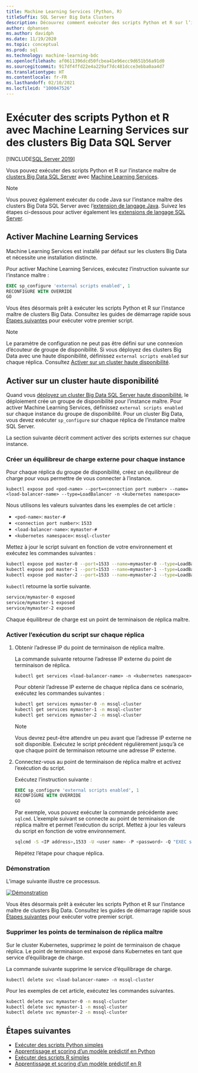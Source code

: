 ```yaml
---
title: Machine Learning Services (Python, R)
titleSuffix: SQL Server Big Data Clusters
description: Découvrez comment exécuter des scripts Python et R sur l’instance maître de clusters Big Data SQL Server avec Machine Learning Services.
author: dphansen
ms.author: davidph
ms.date: 11/19/2020
ms.topic: conceptual
ms.prod: sql
ms.technology: machine-learning-bdc
ms.openlocfilehash: af0611396dcd50fcbea41e96ecc9d651b56a91d0
ms.sourcegitcommit: 917df4ffd22e4a229af7dc481dcce3ebba0aa4d7
ms.translationtype: HT
ms.contentlocale: fr-FR
ms.lasthandoff: 02/10/2021
ms.locfileid: "100047526"
---
```

# <a name="run-python-and-r-scripts-with-machine-learning-services-on-sql-server-big-data-clusters"></a>Exécuter des scripts Python et R avec Machine Learning Services sur des clusters Big Data SQL Server

[!INCLUDE[SQL Server 2019](../includes/applies-to-version/sqlserver2019.md)]

Vous pouvez exécuter des scripts Python et R sur l’instance maître de [clusters Big Data SQL Server](big-data-cluster-overview.md) avec [Machine Learning Services](../machine-learning/index.yml).

> [!NOTE]
> Vous pouvez également exécuter du code Java sur l’instance maître des clusters Big Data SQL Server avec l’[extension de langage Java](../language-extensions/java-overview.md). Suivez les étapes ci-dessous pour activer également les [extensions de langage SQL Server](../language-extensions/language-extensions-overview.md).

## <a name="enable-machine-learning-services"></a>Activer Machine Learning Services

Machine Learning Services est installé par défaut sur les clusters Big Data et nécessite une installation distincte.

Pour activer Machine Learning Services, exécutez l’instruction suivante sur l’instance maître :

```sql
EXEC sp_configure 'external scripts enabled', 1
RECONFIGURE WITH OVERRIDE
GO
```

Vous êtes désormais prêt à exécuter les scripts Python et R sur l’instance maître de clusters Big Data. Consultez les guides de démarrage rapide sous [Étapes suivantes](#next-steps) pour exécuter votre premier script.

>[!NOTE]
>Le paramètre de configuration ne peut pas être défini sur une connexion d’écouteur de groupe de disponibilité. Si vous déployez des clusters Big Data avec une haute disponibilité, définissez `external scripts enabled` sur chaque réplica. Consultez [Activer sur un cluster haute disponibilité](#enable-on-cluster-with-high-availability).

## <a name="enable-on-cluster-with-high-availability"></a>Activer sur un cluster haute disponibilité

Quand vous [déployez un cluster Big Data SQL Server haute disponibilité](deployment-high-availability.md), le déploiement crée un groupe de disponibilité pour l’instance maître. Pour activer Machine Learning Services, définissez `external scripts enabled` sur chaque instance du groupe de disponibilité. Pour un cluster Big Data, vous devez exécuter `sp_configure` sur chaque réplica de l’instance maître SQL Server.

La section suivante décrit comment activer des scripts externes sur chaque instance.

### <a name="create-an-external-load-balancer-for-each-instance"></a>Créer un équilibreur de charge externe pour chaque instance

Pour chaque réplica du groupe de disponibilité, créez un équilibreur de charge pour vous permettre de vous connecter à l’instance. 

`kubectl expose pod <pod-name> --port=<connection port number> --name=<load-balancer-name> --type=LoadBalancer -n <kubernetes namespace>`

Nous utilisons les valeurs suivantes dans les exemples de cet article :

- `<pod-name>`: `master-#`
- `<connection port number>`: `1533`
- `<load-balancer-name>`: `mymaster-#`
- `<kubernetes namespace>`: `mssql-cluster`

Mettez à jour le script suivant en fonction de votre environnement et exécutez les commandes suivantes :

```bash
kubectl expose pod master-0 --port=1533 --name=mymaster-0 --type=LoadBalancer -n mssql-cluster 
kubectl expose pod master-1 --port=1533 --name=mymaster-1 --type=LoadBalancer -n mssql-cluster
kubectl expose pod master-2 --port=1533 --name=mymaster-2 --type=LoadBalancer -n mssql-cluster 
```

`kubectl` retourne la sortie suivante.

```bash
service/mymaster-0 exposed
service/mymaster-1 exposed
service/mymaster-2 exposed
```

Chaque équilibreur de charge est un point de terminaison de réplica maître.

### <a name="enable-script-execution-on-each-replica"></a>Activer l’exécution du script sur chaque réplica

1. Obtenir l’adresse IP du point de terminaison de réplica maître.

   La commande suivante retourne l’adresse IP externe du point de terminaison de réplica. 

   `kubectl get services <load-balancer-name> -n <kubernetes namespace>`

   Pour obtenir l’adresse IP externe de chaque réplica dans ce scénario, exécutez les commandes suivantes :

   ```bash
   kubectl get services mymaster-0 -n mssql-cluster
   kubectl get services mymaster-1 -n mssql-cluster
   kubectl get services mymaster-2 -n mssql-cluster
   ```

   >[!NOTE]
   > Vous devrez peut-être attendre un peu avant que l’adresse IP externe ne soit disponible. Exécutez le script précédent régulièrement jusqu’à ce que chaque point de terminaison retourne une adresse IP externe.

1. Connectez-vous au point de terminaison de réplica maître et activez l’exécution du script.

    Exécutez l’instruction suivante :

    ```sql
    EXEC sp_configure 'external scripts enabled', 1
    RECONFIGURE WITH OVERRIDE
    GO
    ```

   Par exemple, vous pouvez exécuter la commande précédente avec `sqlcmd`. L’exemple suivant se connecte au point de terminaison de réplica maître et permet l’exécution du script. Mettez à jour les valeurs du script en fonction de votre environnement.

   ```bash
   sqlcmd -S <IP address>,1533 -U <user name> -P <password> -Q "EXEC sp_configure 'external scripts enabled', 1; RECONFIGURE WITH OVERRIDE;"
   ```

   Répétez l’étape pour chaque réplica.

### <a name="demonstration"></a>Démonstration

L’image suivante illustre ce processus.

[![Démonstration](media/machine-learning-services/example-kube-enable-scripts.png "Démontrer l’activation de la fonctionnalité sur Kubernetes")](media/machine-learning-services/example-kube-enable-scripts.png#lightbox)

Vous êtes désormais prêt à exécuter les scripts Python et R sur l’instance maître de clusters Big Data. Consultez les guides de démarrage rapide sous [Étapes suivantes](#next-steps) pour exécuter votre premier script.

### <a name="delete-the-master-replica-endpoints"></a>Supprimer les points de terminaison de réplica maître

Sur le cluster Kubernetes, supprimez le point de terminaison de chaque réplica. Le point de terminaison est exposé dans Kubernetes en tant que service d’équilibrage de charge.

La commande suivante supprime le service d’équilibrage de charge.

`kubectl delete svc <load-balancer-name> -n mssql-cluster`

Pour les exemples de cet article, exécutez les commandes suivantes.

```bash
kubectl delete svc mymaster-0 -n mssql-cluster
kubectl delete svc mymaster-1 -n mssql-cluster
kubectl delete svc mymaster-2 -n mssql-cluster
```

## <a name="next-steps"></a>Étapes suivantes

+ [Exécuter des scripts Python simples](../machine-learning/tutorials/quickstart-python-create-script.md?toc=/sql/toc.json)
+ [Apprentissage et scoring d’un modèle prédictif en Python](../machine-learning/tutorials/quickstart-python-train-score-model.md?toc=/sql/toc.json)
+ [Exécuter des scripts R simples](../machine-learning/tutorials/quickstart-r-create-script.md?toc=/sql/toc.json)
+ [Apprentissage et scoring d’un modèle prédictif en R](../machine-learning/tutorials/quickstart-r-train-score-model.md?toc=/sql/toc.json)
